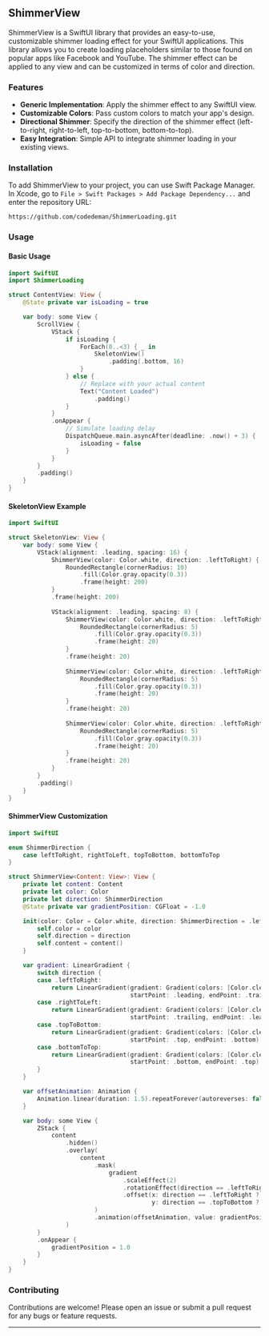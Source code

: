 

## ShimmerView

ShimmerView is a SwiftUI library that provides an easy-to-use, customizable shimmer loading effect for your SwiftUI applications. This library allows you to create loading placeholders similar to those found on popular apps like Facebook and YouTube. The shimmer effect can be applied to any view and can be customized in terms of color and direction.

### Features

- **Generic Implementation**: Apply the shimmer effect to any SwiftUI view.
- **Customizable Colors**: Pass custom colors to match your app's design.
- **Directional Shimmer**: Specify the direction of the shimmer effect (left-to-right, right-to-left, top-to-bottom, bottom-to-top).
- **Easy Integration**: Simple API to integrate shimmer loading in your existing views.

### Installation

To add ShimmerView to your project, you can use Swift Package Manager. In Xcode, go to `File > Swift Packages > Add Package Dependency...` and enter the repository URL:

```
https://github.com/codedeman/ShimmerLoading.git
```

### Usage

#### Basic Usage

```swift
import SwiftUI
import ShimmerLoading

struct ContentView: View {
    @State private var isLoading = true

    var body: some View {
        ScrollView {
            VStack {
                if isLoading {
                    ForEach(0..<3) { _ in
                        SkeletonView()
                            .padding(.bottom, 16)
                    }
                } else {
                    // Replace with your actual content
                    Text("Content Loaded")
                        .padding()
                }
            }
            .onAppear {
                // Simulate loading delay
                DispatchQueue.main.asyncAfter(deadline: .now() + 3) {
                    isLoading = false
                }
            }
        }
        .padding()
    }
}
```

#### SkeletonView Example

```swift
import SwiftUI

struct SkeletonView: View {
    var body: some View {
        VStack(alignment: .leading, spacing: 16) {
            ShimmerView(color: Color.white, direction: .leftToRight) {
                RoundedRectangle(cornerRadius: 10)
                    .fill(Color.gray.opacity(0.3))
                    .frame(height: 200)
            }
            .frame(height: 200)
            
            VStack(alignment: .leading, spacing: 8) {
                ShimmerView(color: Color.white, direction: .leftToRight) {
                    RoundedRectangle(cornerRadius: 5)
                        .fill(Color.gray.opacity(0.3))
                        .frame(height: 20)
                }
                .frame(height: 20)
                
                ShimmerView(color: Color.white, direction: .leftToRight) {
                    RoundedRectangle(cornerRadius: 5)
                        .fill(Color.gray.opacity(0.3))
                        .frame(height: 20)
                }
                .frame(height: 20)
                
                ShimmerView(color: Color.white, direction: .leftToRight) {
                    RoundedRectangle(cornerRadius: 5)
                        .fill(Color.gray.opacity(0.3))
                        .frame(height: 20)
                }
                .frame(height: 20)
            }
        }
        .padding()
    }
}
```

#### ShimmerView Customization

```swift
import SwiftUI

enum ShimmerDirection {
    case leftToRight, rightToLeft, topToBottom, bottomToTop
}

struct ShimmerView<Content: View>: View {
    private let content: Content
    private let color: Color
    private let direction: ShimmerDirection
    @State private var gradientPosition: CGFloat = -1.0

    init(color: Color = Color.white, direction: ShimmerDirection = .leftToRight, @ViewBuilder content: () -> Content) {
        self.color = color
        self.direction = direction
        self.content = content()
    }

    var gradient: LinearGradient {
        switch direction {
        case .leftToRight:
            return LinearGradient(gradient: Gradient(colors: [Color.clear, color.opacity(0.5), Color.clear]),
                                  startPoint: .leading, endPoint: .trailing)
        case .rightToLeft:
            return LinearGradient(gradient: Gradient(colors: [Color.clear, color.opacity(0.5), Color.clear]),
                                  startPoint: .trailing, endPoint: .leading)
        case .topToBottom:
            return LinearGradient(gradient: Gradient(colors: [Color.clear, color.opacity(0.5), Color.clear]),
                                  startPoint: .top, endPoint: .bottom)
        case .bottomToTop:
            return LinearGradient(gradient: Gradient(colors: [Color.clear, color.opacity(0.5), Color.clear]),
                                  startPoint: .bottom, endPoint: .top)
        }
    }

    var offsetAnimation: Animation {
        Animation.linear(duration: 1.5).repeatForever(autoreverses: false)
    }

    var body: some View {
        ZStack {
            content
                .hidden()
                .overlay(
                    content
                        .mask(
                            gradient
                                .scaleEffect(2)
                                .rotationEffect(direction == .leftToRight || direction == .rightToLeft ? .degrees(0) : .degrees(90))
                                .offset(x: direction == .leftToRight ? gradientPosition * UIScreen.main.bounds.width : (direction == .rightToLeft ? -gradientPosition * UIScreen.main.bounds.width : 0),
                                        y: direction == .topToBottom ? gradientPosition * UIScreen.main.bounds.height : (direction == .bottomToTop ? -gradientPosition * UIScreen.main.bounds.height : 0))
                        )
                        .animation(offsetAnimation, value: gradientPosition)
                )
        }
        .onAppear {
            gradientPosition = 1.0
        }
    }
}
```

### Contributing

Contributions are welcome! Please open an issue or submit a pull request for any bugs or feature requests.

---
